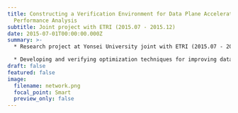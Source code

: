 ```yaml
---
title: Constructing a Verification Environment for Data Plane Acceleration and
  Performance Analysis
subtitle: Joint project with ETRI (2015.07 - 2015.12)
date: 2015-07-01T00:00:00.000Z
summary: >-
  * Research project at Yonsei University joint with ETRI (2015.07 - 2015.12)

  * Developing and verifying optimization techniques for improving data plane acceleration in virtualized network environment
draft: false
featured: false
image:
  filename: network.png
  focal_point: Smart
  preview_only: false
---
```

